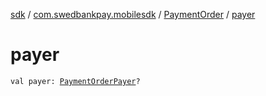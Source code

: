 [sdk](../../index.md) / [com.swedbankpay.mobilesdk](../index.md) / [PaymentOrder](index.md) / [payer](./payer.md)

# payer

`val payer: `[`PaymentOrderPayer`](../-payment-order-payer/index.md)`?`